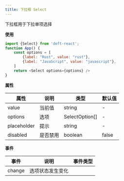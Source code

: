 ```yaml
---
title: 下拉框 Select
---
```


下拉框用于下拉单项选择

**使用**

```javascript
import {Select} from 'deft-react';
function App() {
    const options = [
        {label: "Rust", value: "rust"},
        {label: "JavaScript", value: "javascript"},
    ]
    return <Select options={options} />
}
```

**属性**

| 属性          | 说明   | 类型             | 默认值   |
|-------------|------|----------------|-------|
| value       | 当前值  | string         | -     |
| options     | 选项   | SelectOption[] | -     |
| placeholder | 提示   | string         | -     |
| disabled    | 是否禁用 | boolean        | false |


**事件**

| 事件      | 说明       | 事件类型               |
|---------|----------|--------------------|
| change  | 选项状态发生变化 |                    |